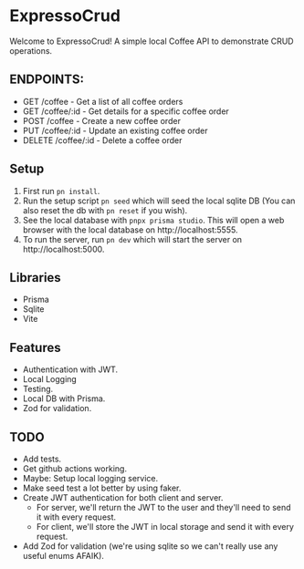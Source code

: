 # ExpressoCrud

Welcome to ExpressoCrud! A simple local Coffee API to demonstrate CRUD operations.

## ENDPOINTS:

* GET /coffee - Get a list of all coffee orders
* GET /coffee/:id - Get details for a specific coffee order
* POST /coffee - Create a new coffee order
* PUT /coffee/:id - Update an existing coffee order
* DELETE /coffee/:id - Delete a coffee order

## Setup

1. First run `pn install`.
2. Run the setup script `pn seed` which will seed the local sqlite DB (You can also reset the db with `pn reset` if you wish).
3. See the local database with `pnpx prisma studio`. This will open a web browser with the local database on http://localhost:5555.
4. To run the server, run `pn dev` which will start the server on http://localhost:5000.

## Libraries

* Prisma
* Sqlite
* Vite

## Features

* Authentication with JWT.
* Local Logging
* Testing.
* Local DB with Prisma.
* Zod for validation.

## TODO

* Add tests.
* Get github actions working.
* Maybe: Setup local logging service.
* Make seed test a lot better by using faker.
* Create JWT authentication for both client and server.
  * For server, we'll return the JWT to the user and they'll need to send it with every request.
  * For client, we'll store the JWT in local storage and send it with every request.
* Add Zod for validation (we're using sqlite so we can't really use any useful enums AFAIK).
